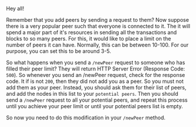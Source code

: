 Hey all!

Remember that you add peers by sending a request to them? Now suppose there is a very popular peer such that everyone is connected to it. The it will spend a major part of it's resources in sending all the transactions and blocks to so many peers. For this, it would like to place a limit on the number of peers it can have. Normally, this can be between 10-100. For our purpose, you can set this to be around 3-5. 

So what happens when you send a `/newPeer` request to someone who has filled their peer limit? They will return HTTP Server Error (Response Code: `500`). So whenever you send an /newPeer request, check for the response code. It if is not `200`, then they did not add you as a peer. So you must not add them as your peer. Instead, you should ask them for their list of peers, and add the nodes in this list to your `potential peers`. Then you should send a `/newPeer` request to all your potential peers, and repeat this process until you achieve your peer limit or until your potential peers list is empty.

So now you need to do this modification in your `/newPeer` method.
